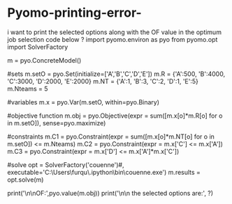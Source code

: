 # Pyomo-printing-error-
i want to print the selected options along with the OF value in the optimum job selection code below ?
import pyomo.environ as pyo
from pyomo.opt import SolverFactory

m = pyo.ConcreteModel()

#sets 
m.setO = pyo.Set(initialize=['A','B','C','D','E'])
m.R = {'A':500, 'B':4000, 'C':3000, 'D':2000, 'E':2000}
m.NT = {'A':1, 'B':3, 'C':2, 'D':1, 'E':5}
m.Nteams = 5

#variables
m.x = pyo.Var(m.setO, within=pyo.Binary)

#objective function
m.obj = pyo.Objective(expr = sum([m.x[o]*m.R[o] for o in m.setO]), sense=pyo.maximize)

#constraints
m.C1 = pyo.Constraint(expr = sum([m.x[o]*m.NT[o] for o in m.setO]) <= m.Nteams)
m.C2 = pyo.Constraint(expr = m.x['C'] <= m.x['A'])
m.C3 = pyo.Constraint(expr = m.x['D'] <= m.x['A']*m.x['C'])


#solve
opt = SolverFactory('couenne')#, executable='C:\\Users\\furqu\\.ipython\\bin\\couenne.exe')
m.results = opt.solve(m)

print('\n\nOF:',pyo.value(m.obj))
print('\n\n the selected options are:', ?)


